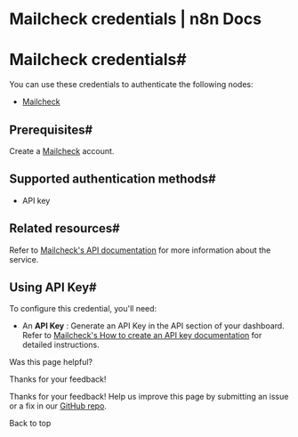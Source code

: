 # Mailcheck credentials | n8n Docs

[ ](https://github.com/n8n-io/n8n-docs/edit/main/docs/integrations/builtin/credentials/mailcheck.md "Edit this page")

# Mailcheck credentials#

You can use these credentials to authenticate the following nodes:

  * [Mailcheck](../../app-nodes/n8n-nodes-base.mailcheck/)

## Prerequisites#

Create a [Mailcheck](https://mailcheck.co/) account.

## Supported authentication methods#

  * API key

## Related resources#

Refer to [Mailcheck's API documentation](https://app.mailcheck.co/docs?from=docs) for more information about the service.

## Using API Key#

To configure this credential, you'll need:

  * An **API Key** : Generate an API Key in the API section of your dashboard. Refer to [Mailcheck's How to create an API key documentation](https://mailcheck.co/create-api-key) for detailed instructions.

Was this page helpful? 

Thanks for your feedback! 

Thanks for your feedback! Help us improve this page by submitting an issue or a fix in our [GitHub repo](https://github.com/n8n-io/n8n-docs). 

Back to top